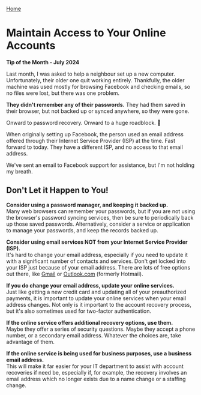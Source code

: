 [Home](https://cityssm.github.io/tip-of-the-month/)

# Maintain Access to Your Online Accounts

**Tip of the Month - July 2024**

Last month, I was asked to help a neighbour set up a new computer.
Unfortunately, their older one quit working entirely.
Thankfully, the older machine was used mostly for browsing Facebook and checking emails,
so no files were lost, but there was one problem.

**They didn't remember any of their passwords.**
They had them saved in their browser, but not backed up or synced anywhere, so they were gone.

Onward to password recovery. Onward to a huge roadblock. 🚧

When originally setting up Facebook, the person used an email address offered through their
Internet Service Provider (ISP) at the time. Fast forward to today. They have a different
ISP, and no access to that email address.

We've sent an email to Facebook support for assistance, but I'm not holding my breath.

## Don't Let it Happen to You!

**Consider using a password manager, and keeping it backed up.**<br />
Many web browsers can remember your passwords, but if you are not using the browser's
password syncing services, then be sure to periodically back up those saved passwords.
Alternatively, consider a service or application to manage your passwords,
and keep the records backed up.

**Consider using email services NOT from your Internet Service Provider (ISP).**<br />
It's hard to change your email address, especially if you need to update it with a significant
number of contacts and services.
Don't get locked into your ISP just because of your email address.
There are lots of free options out there,
like [Gmail](https://mail.google.com/)
or [Outlook.com](https://outlook.live.com/mail/about/index_en.html) (formerly Hotmail).

**If you do change your email address, update your online services.**<br />
Just like getting a new credit card and updating all of your preauthorized payments,
it is important to update your online services when your email address changes.
Not only is it important to the account recovery process,
but it's also sometimes used for two-factor authentication.

**If the online service offers additional recovery options, use them.**<br />
Maybe they offer a series of security questions.
Maybe they accept a phone number, or a secondary email address.
Whatever the choices are, take advantage of them.

**If the online service is being used for business purposes, use a business email address.**<br />
This will make it far easier for your IT department to assist with account recoveries
if need be, especially if, for example, the recovery involves an email address which no longer exists due to a name change or a staffing change.
